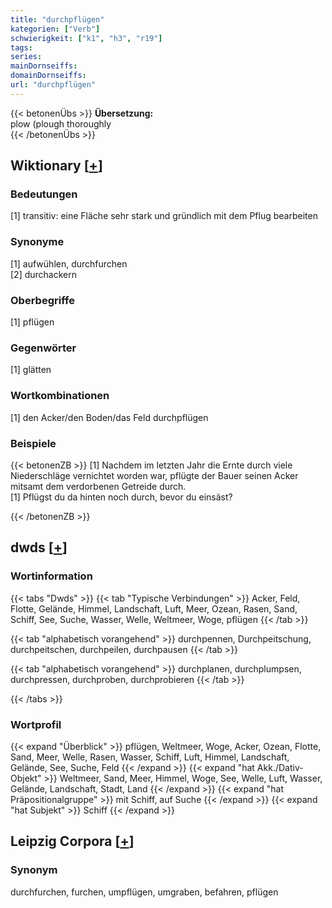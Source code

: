 ```yaml
---
title: "durchpflügen"
kategorien: ["Verb"]
schwierigkeit: ["k1", "h3", "r19"]
tags:
series:
mainDornseiffs:
domainDornseiffs:
url: "durchpflügen"
---
```


{{< betonenÜbs >}}
**Übersetzung:**  
plow (plough thoroughly  
{{< /betonenÜbs >}}

## Wiktionary [[+](https://de.wiktionary.org/wiki/durchpflügen)]

### Bedeutungen
[1] transitiv: eine Fläche sehr stark und gründlich mit dem Pflug bearbeiten  

### Synonyme
[1] aufwühlen, durchfurchen  
[2] durchackern  

### Oberbegriffe
[1] pflügen  

### Gegenwörter
[1] glätten  

### Wortkombinationen
[1] den Acker/den Boden/das Feld durchpflügen  

### Beispiele
{{< betonenZB >}}
[1] Nachdem im letzten Jahr die Ernte durch viele Niederschläge vernichtet worden war, pflügte der Bauer seinen Acker mitsamt dem verdorbenen Getreide durch.  
[1] Pflügst du da hinten noch durch, bevor du einsäst?  

{{< /betonenZB >}}


## dwds [[+](https://www.dwds.de/wb/durchpflügen)]

### Wortinformation
{{< tabs "Dwds" >}}
{{< tab "Typische Verbindungen" >}}
Acker, Feld, Flotte, Gelände, Himmel, Landschaft, Luft, Meer, Ozean, Rasen, Sand, Schiff, See, Suche, Wasser, Welle, Weltmeer, Woge, pflügen
{{< /tab >}}

{{< tab "alphabetisch vorangehend" >}}
durchpennen, Durchpeitschung, durchpeitschen, durchpeilen, durchpausen
{{< /tab >}}

{{< tab "alphabetisch vorangehend" >}}
durchplanen, durchplumpsen, durchpressen, durchproben, durchprobieren
{{< /tab >}}

{{< /tabs >}}

### Wortprofil
{{< expand "Überblick" >}} pflügen, Weltmeer, Woge, Acker, Ozean, Flotte, Sand, Meer, Welle, Rasen, Wasser, Schiff, Luft, Himmel, Landschaft, Gelände, See, Suche, Feld {{< /expand >}}
{{< expand "hat Akk./Dativ-Objekt" >}} Weltmeer, Sand, Meer, Himmel, Woge, See, Welle, Luft, Wasser, Gelände, Landschaft, Stadt, Land {{< /expand >}}
{{< expand "hat Präpositionalgruppe" >}} mit Schiff, auf Suche {{< /expand >}}
{{< expand "hat Subjekt" >}} Schiff {{< /expand >}}

## Leipzig Corpora [[+](https://corpora.uni-leipzig.de/en/res?word=durchpflügen&corpusId=deu_newscrawl-public_2018)]


### Synonym
durchfurchen, furchen, umpflügen, umgraben, befahren, pflügen

